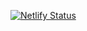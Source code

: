 [![Netlify Status](https://api.netlify.com/api/v1/badges/5feafdc4-69ee-47d2-8e6a-e9034bfcaf86/deploy-status)](https://app.netlify.com/projects/siratbeaute/deploys)
